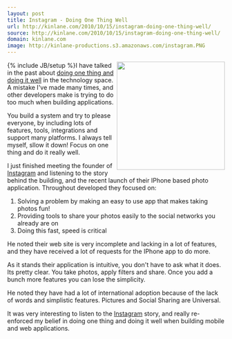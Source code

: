 ```yaml
---
layout: post
title: Instagram - Doing One Thing Well
url: http://kinlane.com/2010/10/15/instagram-doing-one-thing-well/
source: http://kinlane.com/2010/10/15/instagram-doing-one-thing-well/
domain: kinlane.com
image: http://kinlane-productions.s3.amazonaws.com/instagram.PNG
---
```

{% include JB/setup %}<img src="http://kinlane-productions.s3.amazonaws.com/instagram.PNG" alt="" width="250" align="right" />I have talked in the past about <a href="http://www.kinlane.com/2009/03/one-thing-well-crm-sync-tool/">doing one thing and doing it well</a> in the technology space.  A mistake I've made many times, and other developers make is trying to do too much when building applications.<p></p>
You build a system and try to please everyone, by including lots of features, tools, integrations and support many platforms.  I always tell myself, sllow it down!  Focus on one thing and do it really well.<p></p>
I just finished meeting the founder of <a href="http://itunes.apple.com/us/app/instagram/id389801252?mt=8#">Instagram</a> and listening to the story behind the building, and the recent launch of their IPhone based photo application.  Throughout developed they focused on:
<ol class="mainlist">
	<li>Solving a problem by making an easy to use app that makes taking photos fun!</li>
	<li>Providing tools to share your photos easily to the social networks you already are on</li>
	<li>Doing this fast, speed is critical</li>
</ol>
He noted their web site is very incomplete and lacking in a lot of features, and they have received a lot of requests for the IPhone app to do more.<p></p>
As it stands their application is intuitive, you don't have to ask what it does.  Its pretty clear.  You take photos, apply filters and share.  Once you add a bunch more features you can lose the simplicity.<p></p>
He noted they have had a lot of international adoption because of the lack of words and simplistic features.  Pictures and Social Sharing are Universal.<p></p>
It was very interesting to listen to the <a href="http://itunes.apple.com/us/app/instagram/id389801252?mt=8#">Instagram</a> story, and really re-enforced my belief in doing one thing and doing it well when building mobile and web applications.
